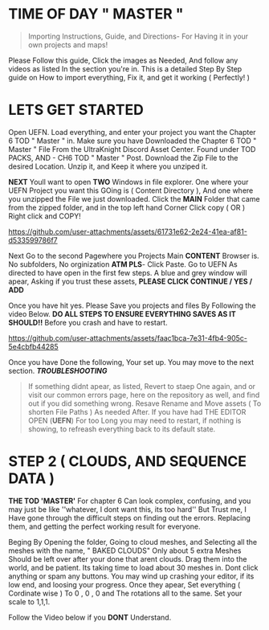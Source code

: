 # TIME OF DAY " MASTER " 
> Importing Instructions, Guide, and Directions- For Having it in your own projects and maps!

Please Follow this guide, Click the images as Needed, And follow any videos as listed In the section you're in. This is a detailed Step By Step guide on How to import everything, Fix it, and get it working ( Perfectly! )


# LETS GET STARTED
Open UEFN. Load everything, and enter your project you want the Chapter 6 TOD " Master " in. Make sure you have Downloaded the Chapter 6 TOD " Master " File From the UltraKnight Discord Asset Center. Found under TOD PACKS, AND - CH6 TOD " Master " Post.
Download the Zip File to the desired Location. Unzip it, and Keep it where you unziped it.


**NEXT** Youll want to open **TWO** Windows in file explorer. One where your UEFN Project you want this GOing is ( Content Directory ), And one where you unzipped the File we just downloaded. 
Click the **MAIN** Folder that came from the zipped folder, and in the top left hand Corner Click copy ( OR ) Right click and COPY!

https://github.com/user-attachments/assets/61731e62-2e24-41ea-af81-d533599786f7

Next Go to the second Pagewhere you Projects Main **CONTENT** Browser is. No subfolders, No orginization **ATM PLS**- Click Paste. Go to UEFN As directed to have open in the first few steps.
A blue and grey window will apear, Asking if you trust these assets, **PLEASE CLICK CONTINUE / YES / ADD**

Once you have hit yes. Please Save you projects and files By Following the video Below. **DO ALL STEPS TO ENSURE EVERYTHING SAVES AS IT SHOULD!!** Before you crash and have to restart.

https://github.com/user-attachments/assets/faac1bca-7e31-4fb4-905c-5e4cbfb44285

Once you have Done the following, Your set up. You may move to the next section. 
***TROUBLESHOOTING*** 

> If something didnt apear, as listed, Revert to staep One again, and or visit our common errors page, here on the repository as well, and find out if you did something wrong.
> Resave Rename and Move assets ( To shorten File Paths ) As needed After.
> If you have had THE EDITOR OPEN (**UEFN**) For too Long you may need to restart, if nothing is showing, to refreash everything back to its default state.


# STEP 2 ( CLOUDS, AND SEQUENCE DATA )

**THE TOD 'MASTER'** For chapter 6 Can look complex, confusing, and you may just be like ''whatever, I dont want this, its too hard'' But Trust me, I Have gone through the difficult steps on finding out the errors. Replacing them, and getting the perfect working result for everyone.

Beging By Opening the folder, Going to cloud meshes, and Selecting all the meshes with the name,  " BAKED CLOUDS" Only about 5 extra Meshes Should be left over after your done that arent clouds.
Drag them into the world, and be patient. Its taking time to load about 30 meshes in. Dont click anything or spam any buttons. You may wind up crashing your editor, if its low end, and loosing your progress.
Once they apear, Set everything ( Cordinate wise ) To 0 , 0 , 0           and The rotations all to the same. Set your scale to 1,1,1.

Follow the Video below if you **DONT** Understand.
